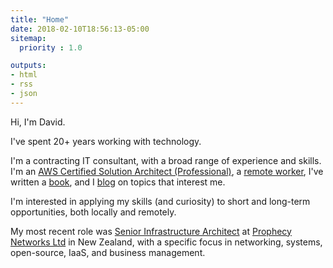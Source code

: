 ```yaml
---
title: "Home"
date: 2018-02-10T18:56:13-05:00
sitemap:
  priority : 1.0

outputs:
- html
- rss
- json
---
```

<p>Hi, I'm David.</p>
<p>I've spent 20+ years working with technology.</p>
<p>I'm a contracting IT consultant, with a broad range of experience and skills. I'm an <A HREF='https://www.certmetrics.com/amazon/public/badge.aspx?i=4&t=c&d=2019-02-22&ci=AWS00794574'>AWS Certified Solution Architect (Professional)</A>, a <A HREF='https://www.funkypenguin.co.nz/tags/#remotework'>remote worker</A>, I've written a <A HREF='/#publications'>book</A>, and I <A HREF='https://www.funkypenguin.co.nz/blog/'>blog</A> on topics that interest me.</p>

<p>I'm interested in applying my skills (and curiosity) to short and long-term opportunities, both locally and remotely.<p>

<p>My most recent role was <A HREF='/#experience'>Senior Infrastructure Architect</A> at <A HREF='http://www.prophecy.net.nz'>Prophecy Networks Ltd</A> in New Zealand, with a specific focus in networking, systems, open-source, IaaS, and business management.</p>
